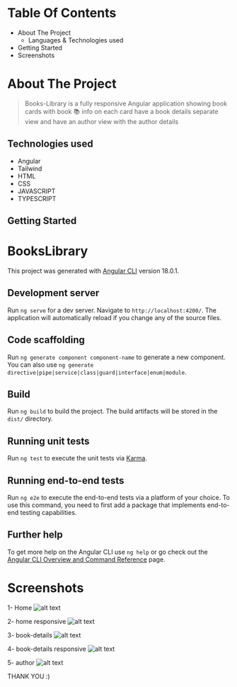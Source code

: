 # Table Of Contents
- About The Project
	- Languages & Technologies used
- Getting Started
- Screenshots


# About The Project
> Books-Library is a fully responsive Angular application showing book cards with book 📚 info on each card have a book details separate view and have an author view with the author details

## Technologies used
- Angular
- Tailwind
- HTML
- CSS
- JAVASCRIPT 
- TYPESCRIPT



## Getting Started

# BooksLibrary

This project was generated with [Angular CLI](https://github.com/angular/angular-cli) version 18.0.1.

## Development server

Run `ng serve` for a dev server. Navigate to `http://localhost:4200/`. The application will automatically reload if you change any of the source files.

## Code scaffolding

Run `ng generate component component-name` to generate a new component. You can also use `ng generate directive|pipe|service|class|guard|interface|enum|module`.

## Build

Run `ng build` to build the project. The build artifacts will be stored in the `dist/` directory.

## Running unit tests

Run `ng test` to execute the unit tests via [Karma](https://karma-runner.github.io).

## Running end-to-end tests

Run `ng e2e` to execute the end-to-end tests via a platform of your choice. To use this command, you need to first add a package that implements end-to-end testing capabilities.

## Further help

To get more help on the Angular CLI use `ng help` or go check out the [Angular CLI Overview and Command Reference](https://angular.dev/tools/cli) page.


# Screenshots

1- Home
![alt text](https://github.com/iamsharkawy/Books-Library/blob/main/screenshots/home.png)


2- home responsive
![alt text](https://github.com/iamsharkawy/Books-Library/blob/main/screenshots/home-responsive.png)

3- book-details
![alt text](https://github.com/iamsharkawy/Books-Library/blob/main/screenshots/book-details.png)

4- book-details responsive
![alt text](https://github.com/iamsharkawy/Books-Library/blob/main/screenshots/book-details-responsive.png)

5- author 
![alt text](https://github.com/iamsharkawy/Books-Library/blob/main/screenshots/author.png)


THANK YOU :)
